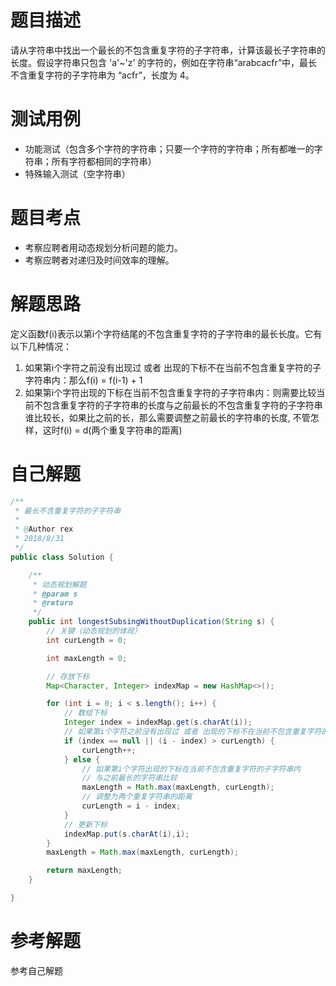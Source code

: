 # 题目描述
请从字符串中找出一个最长的不包含重复字符的子字符串，计算该最长子字符串的长度。假设字符串只包含 'a'~'z' 的字符的，例如在字符串“arabcacfr”中，最长不含重复字符的子字符串为 “acfr”，长度为 4。

# 测试用例
* 功能测试（包含多个字符的字符串；只要一个字符的字符串；所有都唯一的字符串；所有字符都相同的字符串）
* 特殊输入测试（空字符串）

# 题目考点
* 考察应聘者用动态规划分析问题的能力。
* 考察应聘者对递归及时间效率的理解。

# 解题思路
定义函数f(i)表示以第i个字符结尾的不包含重复字符的子字符串的最长长度。它有以下几种情况：
1. 如果第i个字符之前没有出现过 或者 出现的下标不在当前不包含重复字符的子字符串内：那么f(i) = f(i-1) + 1
2. 如果第i个字符出现的下标在当前不包含重复字符的子字符串内：则需要比较当前不包含重复字符的子字符串的长度与之前最长的不包含重复字符的子字符串谁比较长，如果比之前的长，那么需要调整之前最长的字符串的长度, 不管怎样，这时f(i) = d(两个重复字符串的距离)

# 自己解题
```java
/**
 * 最长不含重复字符的子字符串
 *
 * @Author rex
 * 2018/8/31
 */
public class Solution {

    /**
     * 动态规划解题
     * @param s
     * @return
     */
    public int longestSubsingWithoutDuplication(String s) {
        // 关键（动态规划的体现）
        int curLength = 0;

        int maxLength = 0;

        // 存放下标
        Map<Character, Integer> indexMap = new HashMap<>();

        for (int i = 0; i < s.length(); i++) {
            // 数组下标
            Integer index = indexMap.get(s.charAt(i));
            // 如果第i个字符之前没有出现过 或者 出现的下标不在当前不包含重复字符的子字符串内
            if (index == null || (i - index) > curLength) {
                curLength++;
            } else {
                // 如果第i个字符出现的下标在当前不包含重复字符的子字符串内
                // 与之前最长的字符串比较
                maxLength = Math.max(maxLength, curLength);
                // 调整为两个重复字符串的距离
                curLength = i - index;
            }
            // 更新下标
            indexMap.put(s.charAt(i),i);
        }
        maxLength = Math.max(maxLength, curLength);

        return maxLength;
    }

}
```
# 参考解题
参考自己解题
